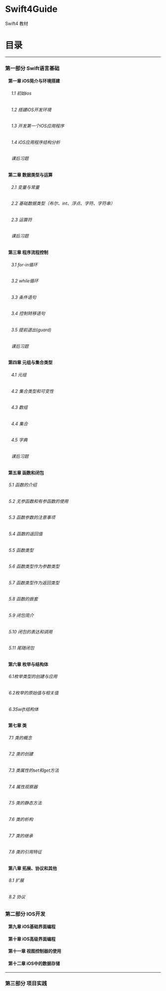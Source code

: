  # Swift4Guide
Swift4 教材

# 目录
---
### 第一部分 Swift语言基础
#### &nbsp;&nbsp; 第一章 iOS简介与环境搭建
###### &nbsp;&nbsp;&nbsp;&nbsp;&nbsp;1.1 初始ios
###### &nbsp;&nbsp;&nbsp;&nbsp;&nbsp;1.2 搭建iOS开发环境
###### &nbsp;&nbsp;&nbsp;&nbsp;&nbsp;1.3 开发第一个iOS应用程序
###### &nbsp;&nbsp;&nbsp;&nbsp;&nbsp;1.4 iOS应用程序结构分析
###### &nbsp;&nbsp;&nbsp;&nbsp;&nbsp;课后习题
#### &nbsp;&nbsp; 第二章 数据类型与运算
###### &nbsp;&nbsp;&nbsp;&nbsp;&nbsp;2.1 变量与常量
###### &nbsp;&nbsp;&nbsp;&nbsp;&nbsp;2.2 基础数据类型（布尔、int、浮点、字符、字符串）
###### &nbsp;&nbsp;&nbsp;&nbsp;&nbsp;2.3 运算符
###### &nbsp;&nbsp;&nbsp;&nbsp;&nbsp;课后习题
#### &nbsp;&nbsp; 第三章 程序流程控制
###### &nbsp;&nbsp;&nbsp;&nbsp;&nbsp;3.1 for-in循环
###### &nbsp;&nbsp;&nbsp;&nbsp;&nbsp;3.2 while循环
###### &nbsp;&nbsp;&nbsp;&nbsp;&nbsp;3.3 条件语句
###### &nbsp;&nbsp;&nbsp;&nbsp;&nbsp;3.4 控制转移语句
###### &nbsp;&nbsp;&nbsp;&nbsp;&nbsp;3.5 提前退出(guard)
###### &nbsp;&nbsp;&nbsp;&nbsp;&nbsp;课后习题
#### &nbsp;&nbsp; 第四章 元组与集合类型
###### &nbsp;&nbsp;&nbsp;&nbsp;&nbsp;4.1 元组
###### &nbsp;&nbsp;&nbsp;&nbsp;&nbsp;4.2 集合类型和可变性
###### &nbsp;&nbsp;&nbsp;&nbsp;&nbsp;4.3 数组
###### &nbsp;&nbsp;&nbsp;&nbsp;&nbsp;4.4 集合
###### &nbsp;&nbsp;&nbsp;&nbsp;&nbsp;4.5 字典
###### &nbsp;&nbsp;&nbsp;&nbsp;&nbsp;课后习题
#### &nbsp;&nbsp; 第五章 函数和闭包
###### &nbsp;&nbsp;&nbsp;5.1 函数的介绍
###### &nbsp;&nbsp;&nbsp;5.2 无参函数和有参函数的使用
###### &nbsp;&nbsp;&nbsp;5.3 函数参数的注意事项
###### &nbsp;&nbsp;&nbsp;5.4 函数的返回值
###### &nbsp;&nbsp;&nbsp;5.5 函数类型
###### &nbsp;&nbsp;&nbsp;5.6 函数类型作为参数类型
###### &nbsp;&nbsp;&nbsp;5.7 函数类型作为返回类型
###### &nbsp;&nbsp;&nbsp;5.8 函数的嵌套
###### &nbsp;&nbsp;&nbsp;5.9 闭包简介
###### &nbsp;&nbsp;&nbsp;5.10 闭包的表达和调用
###### &nbsp;&nbsp;&nbsp;5.11 尾随闭包
#### &nbsp;&nbsp; 第六章 枚举与结构体
###### &nbsp;&nbsp;&nbsp;6.1枚举类型的创建与应用
###### &nbsp;&nbsp;&nbsp;6.2枚举的原始值与相关值
###### &nbsp;&nbsp;&nbsp;6.3Swift结构体
#### &nbsp;&nbsp; 第七章 类
###### &nbsp;&nbsp;&nbsp;7.1 类的概念
###### &nbsp;&nbsp;&nbsp;7.2 类的创建
###### &nbsp;&nbsp;&nbsp;7.3 类属性的set和get方法
###### &nbsp;&nbsp;&nbsp;7.4 属性观察器
###### &nbsp;&nbsp;&nbsp;7.5 类的静态方法
###### &nbsp;&nbsp;&nbsp;7.6 类的析构
###### &nbsp;&nbsp;&nbsp;7.7 类的继承
###### &nbsp;&nbsp;&nbsp;7.8 类的引用特征
#### &nbsp;&nbsp; 第八章 拓展、协议和其他
###### &nbsp;&nbsp;&nbsp;8.1 扩展
###### &nbsp;&nbsp;&nbsp;8.2 协议
### 第二部分 IOS开发
#### &nbsp;&nbsp; 第九章 iOS基础界面编程
#### &nbsp;&nbsp; 第十章 iOS高级界面编程
#### &nbsp;&nbsp; 第十一章 视图控制器的使用
#### &nbsp;&nbsp; 第十二章 iOS中的数据存储  
---
### 第三部分 项目实践
